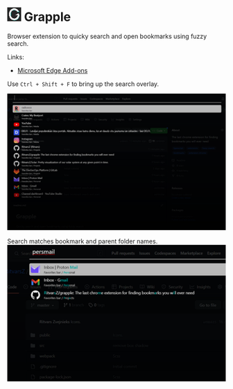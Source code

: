 # ![G](/public/icons/icon32.png) Grapple 
Browser extension to quicky search and open bookmarks using fuzzy search.

Links:
- [Microsoft Edge Add-ons](https://microsoftedge.microsoft.com/addons/detail/grapple/jkonieaifgmnpcbnehlodehgdcfaghje)

Use `Ctrl + Shift + F` to bring up the search overlay.

![img-1](/assets/img-1.png)

Search matches bookmark and parent folder names.
![img-1](/assets/img-2.png)

